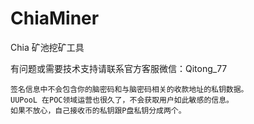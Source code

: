 # ChiaMiner
Chia 矿池挖矿工具

有问题或需要技术支持请联系官方客服微信：Qitong_77

```
签名信息中不会包含你的脑密码和与脑密码相关的收款地址的私钥数据。
UUPooL 在POC领域运营也很久了，不会获取用户如此敏感的信息。
如果不放心，自己接收币的私钥跟P盘私钥分成两个。
```
